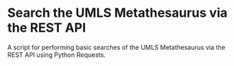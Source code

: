 # Search the UMLS Metathesaurus via the REST API

A script for performing basic searches of the UMLS Metathesaurus via the REST API using Python Requests.
